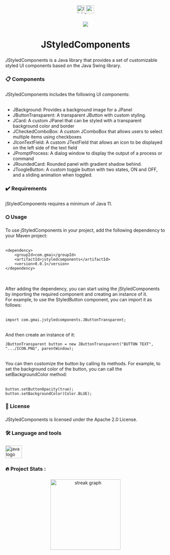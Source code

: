 <div align="center">
  <a href="https://www.linkedin.com/in/gvom" target="_blank">
    <img src="https://img.shields.io/static/v1?message=LinkedIn&logo=linkedin&label=&color=0077B5&logoColor=white&labelColor=&style=for-the-badge" height="25" alt="linkedin logo"  />
  </a>
  <a href="gvomeneses@gmail.com" target="_blank">
    <img src="https://img.shields.io/static/v1?message=Gmail&logo=gmail&label=&color=D14836&logoColor=white&labelColor=&style=for-the-badge" height="25" alt="gmail logo"  />
  </a>
</div>

###

<div align="center">
  <img src="https://visitor-badge.laobi.icu/badge?page_id=gvom.gvom&"  />
</div>

###

<h1 align="center">JStyledComponents</h1>

###

<p align="left">JStyledComponents is a Java library that provides a set of customizable styled UI components based on the Java Swing library.</p>

###

<h3 align="left">📋 Components</h3>

###

<p align="left">JStyledComponents includes the following UI components:<br><br>

  <ul>
    <li>JBackground: Provides a background image for a JPanel</li>
    <li>JButtonTransparent: A transparent JButton with custom styling.</li>
    <li>JCard: A custom JPanel that can be styled with a transparent background color and border</li>
    <li>JCheckedComboBox: A custom JComboBox that allows users to select multiple items using checkboxes</li>
    <li>JIconTextField: A custom JTextField that allows an icon to be displayed on the left side of the text field</li>
    <li>JPromptProcess: A dialog window to display the output of a process or command</li>
    <li>JRoundedCard: Rounded panel with gradient shadow behind.</li>
    <li>JToogleButton: A custom toggle button with two states, ON and OFF, and a sliding animation when toggled.</li>
  </ul>
</p>


###

<h3 align="left">✔️ Requirements</h3>

###

<p align="left">jStyledComponents requires a minimum of Java 11.</p>

###

<h3 align="left">⛭ Usage</h3>

###

<p align="left">To use jStyledComponents in your project, add the following dependency to your Maven project:<br><br>

```
<dependency>
    <groupId>com.gmai</groupId>
    <artifactId>jstyledcomponents</artifactId>
    <version>0.0.1</version>
</dependency>
```

<br><br>After adding the dependency, you can start using the jStyledComponents by importing the required component and creating an instance of it.<br>
For example, to use the StyledButton component, you can import it as follows:<br><br>

```
import com.gmai.jstyledcomponents.JButtonTransparent;
```

<br>And then create an instance of it:<br>

```
JButtonTransparent button = new JButtonTransparent("BUTTON TEXT", ".../ICON.PNG", parentWindow);
```
  
<br>You can then customize the button by calling its methods. For example, to set the background color of the button, you can call the setBackgroundColor method:<br><br>

```
button.setButtonOpacity(true);
button.setBackgroundColor(Color.BLUE);
```

</p>

###

<h3 align="left">📄 License</h3>

###

<p align="left">JStyledComponents is licensed under the Apache 2.0 License.</p>

###

<h3 align="left">🛠 Language and tools</h3>

###

<div align="left">
  <img src="https://cdn.jsdelivr.net/gh/devicons/devicon/icons/java/java-original.svg" height="40" width="52" alt="java logo"  />
</div>

###

<h3 align="left">🔥 Project Stats :</h3>

###

<div align="center">
  <img src="https://streak-stats.demolab.com?user=gvom&locale=en&mode=daily&theme=dark&hide_border=false&border_radius=5&order=3" height="220" alt="streak graph"  />
</div>

###
